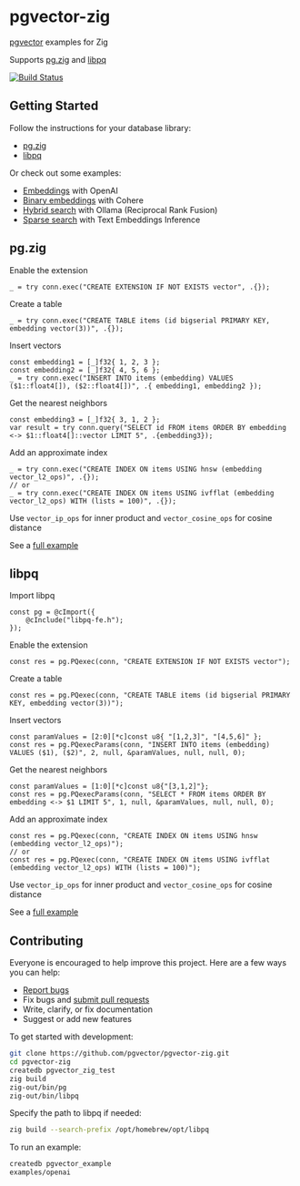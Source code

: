 # pgvector-zig

[pgvector](https://github.com/pgvector/pgvector) examples for Zig

Supports [pg.zig](https://github.com/karlseguin/pg.zig) and [libpq](https://www.postgresql.org/docs/current/libpq.html)

[![Build Status](https://github.com/pgvector/pgvector-zig/actions/workflows/build.yml/badge.svg)](https://github.com/pgvector/pgvector-zig/actions)

## Getting Started

Follow the instructions for your database library:

- [pg.zig](#pgzig)
- [libpq](#libpq)

Or check out some examples:

- [Embeddings](examples/openai.zig) with OpenAI
- [Binary embeddings](examples/cohere.zig) with Cohere
- [Hybrid search](examples/hybrid.zig) with Ollama (Reciprocal Rank Fusion)
- [Sparse search](examples/sparse.zig) with Text Embeddings Inference

## pg.zig

Enable the extension

```zig
_ = try conn.exec("CREATE EXTENSION IF NOT EXISTS vector", .{});
```

Create a table

```zig
_ = try conn.exec("CREATE TABLE items (id bigserial PRIMARY KEY, embedding vector(3))", .{});
```

Insert vectors

```zig
const embedding1 = [_]f32{ 1, 2, 3 };
const embedding2 = [_]f32{ 4, 5, 6 };
_ = try conn.exec("INSERT INTO items (embedding) VALUES ($1::float4[]), ($2::float4[])", .{ embedding1, embedding2 });
```

Get the nearest neighbors

```zig
const embedding3 = [_]f32{ 3, 1, 2 };
var result = try conn.query("SELECT id FROM items ORDER BY embedding <-> $1::float4[]::vector LIMIT 5", .{embedding3});
```

Add an approximate index

```zig
_ = try conn.exec("CREATE INDEX ON items USING hnsw (embedding vector_l2_ops)", .{});
// or
_ = try conn.exec("CREATE INDEX ON items USING ivfflat (embedding vector_l2_ops) WITH (lists = 100)", .{});
```

Use `vector_ip_ops` for inner product and `vector_cosine_ops` for cosine distance

See a [full example](examples/pg.zig)

## libpq

Import libpq

```zig
const pg = @cImport({
    @cInclude("libpq-fe.h");
});
```

Enable the extension

```zig
const res = pg.PQexec(conn, "CREATE EXTENSION IF NOT EXISTS vector");
```

Create a table

```zig
const res = pg.PQexec(conn, "CREATE TABLE items (id bigserial PRIMARY KEY, embedding vector(3))");
```

Insert vectors

```zig
const paramValues = [2:0][*c]const u8{ "[1,2,3]", "[4,5,6]" };
const res = pg.PQexecParams(conn, "INSERT INTO items (embedding) VALUES ($1), ($2)", 2, null, &paramValues, null, null, 0);
```

Get the nearest neighbors

```zig
const paramValues = [1:0][*c]const u8{"[3,1,2]"};
const res = pg.PQexecParams(conn, "SELECT * FROM items ORDER BY embedding <-> $1 LIMIT 5", 1, null, &paramValues, null, null, 0);
```

Add an approximate index

```zig
const res = pg.PQexec(conn, "CREATE INDEX ON items USING hnsw (embedding vector_l2_ops)");
// or
const res = pg.PQexec(conn, "CREATE INDEX ON items USING ivfflat (embedding vector_l2_ops) WITH (lists = 100)");
```

Use `vector_ip_ops` for inner product and `vector_cosine_ops` for cosine distance

See a [full example](examples/libpq.zig)

## Contributing

Everyone is encouraged to help improve this project. Here are a few ways you can help:

- [Report bugs](https://github.com/pgvector/pgvector-zig/issues)
- Fix bugs and [submit pull requests](https://github.com/pgvector/pgvector-zig/pulls)
- Write, clarify, or fix documentation
- Suggest or add new features

To get started with development:

```sh
git clone https://github.com/pgvector/pgvector-zig.git
cd pgvector-zig
createdb pgvector_zig_test
zig build
zig-out/bin/pg
zig-out/bin/libpq
```

Specify the path to libpq if needed:

```sh
zig build --search-prefix /opt/homebrew/opt/libpq
```

To run an example:

```sh
createdb pgvector_example
examples/openai
```
